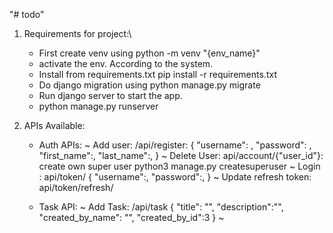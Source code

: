 "# todo" 
1. Requirements for project:\
    - First create venv using python -m venv "{env_name}"
    - activate the env. According to the system.
    - Install from requirements.txt pip install -r requirements.txt
    - Do django migration using python manage.py migrate
    - Run django server to start the app. 
    - python manage.py runserver

2. APIs Available:
    - Auth APIs:
            ~ Add user: /api/register:
                {
                    "username": ,
                    "password": ,
                    "first_name":,
                    "last_name":,
                }
            ~ Delete User: api/account/{"user_id"}:
                    create own super user
                    python3 manage.py createsuperuser
            ~ Login : api/token/
                {
                    "username":,
                    "password":,
                }
            ~ Update refresh token: api/token/refresh/

    -  Task API:
            ~ Add Task: /api/task
                {
                    "title": "",
                    "description":"",
                    "created_by_name": "",
                    "created_by_id":3
                }
            ~